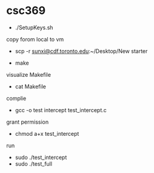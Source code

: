 # csc369
- ./SetupKeys.sh

copy forom local to vm
- scp -r sunxi@cdf.toronto.edu:~/Desktop/New starter

- make

visualize Makefile
- cat Makefile

complie
- gcc -o test intercept test_intercept.c

grant permission
- chmod a+x test_intercept

run
- sudo ./test_intercept 
- sudo ./test_full
